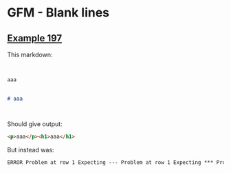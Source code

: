 # GFM - Blank lines

## [Example 197](https://github.github.com/gfm/#example-197)

This markdown:

```markdown
  

aaa
  

# aaa

  

```

Should give output:

```html
<p>aaa</p><h1>aaa</h1>
```

But instead was:

```html
ERROR Problem at row 1 Expecting --- Problem at row 1 Expecting *** Problem at row 1 Expecting ___
```
